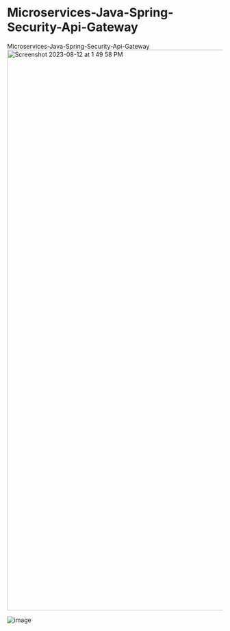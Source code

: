 # Microservices-Java-Spring-Security-Api-Gateway
Microservices-Java-Spring-Security-Api-Gateway
<img width="1306" alt="Screenshot 2023-08-12 at 1 49 58 PM" src="https://github.com/amresh474/Microservices-Java-Spring-Security-Api-Gateway/assets/57634167/a588daee-e9f4-4692-86f8-bf69e723ac96">


![image](https://github.com/amresh474/Microservices-Java-Spring-Security-Api-Gateway/assets/57634167/7df47690-7150-4b1a-86d1-de8ff1c80dbe)

